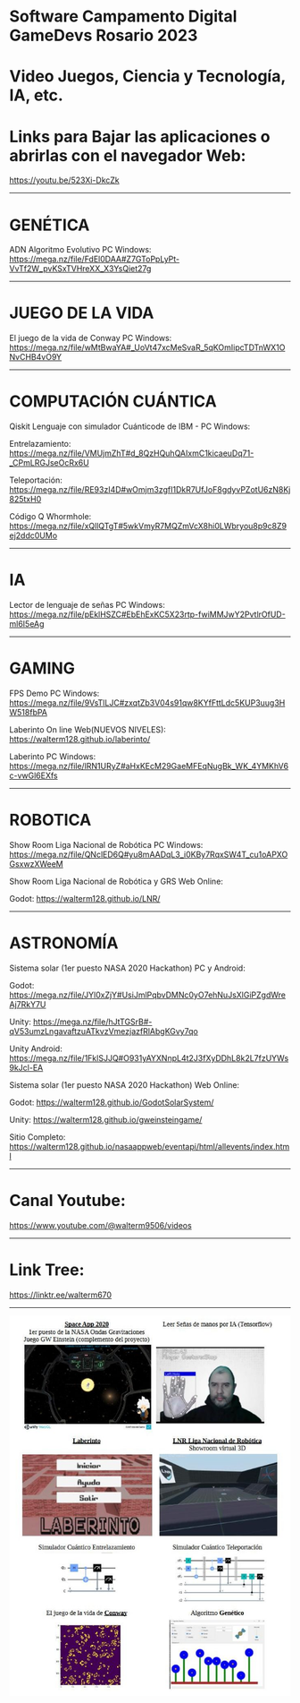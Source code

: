 # Software Campamento Digital GameDevs Rosario 2023
# Video Juegos, Ciencia y Tecnología, IA, etc.

# Links para Bajar las aplicaciones o abrirlas con el navegador Web:

https://youtu.be/523Xi-DkcZk

--------------------------------

# GENÉTICA

ADN Algoritmo Evolutivo PC Windows: https://mega.nz/file/FdEl0DAA#Z7GToPpLyPt-VvTf2W_pvKSxTVHreXX_X3YsQiet27g

--------------------------------

# JUEGO DE LA VIDA

El juego de la vida de Conway PC Windows: https://mega.nz/file/wMtBwaYA#_UoVt47xcMeSvaR_5qKOmIipcTDTnWX1ONvCHB4vO9Y

--------------------------------
# COMPUTACIÓN CUÁNTICA

Qiskit Lenguaje con simulador Cuánticode de IBM - PC Windows:

Entrelazamiento: https://mega.nz/file/VMUjmZhT#d_8QzHQuhQAIxmC1kicaeuDq71-_CPmLRGJseOcRx6U

Teleportación:   https://mega.nz/file/RE93zI4D#wOmjm3zgfI1DkR7UfJoF8gdyvPZotU6zN8Kj825txH0

Código Q Whormhole: https://mega.nz/file/xQllQTgT#5wkVmyR7MQZmVcX8hi0LWbryou8p9c8Z9ej2ddc0UMo

--------------------------------

# IA

Lector de lenguaje de señas PC Windows: https://mega.nz/file/pEklHSZC#EbEhExKC5X23rtp-fwiMMJwY2PvtlrOfUD-ml6I5eAg

--------------------------------
# GAMING

FPS Demo PC Windows: https://mega.nz/file/9VsTlLJC#zxqtZb3V04s91qw8KYfFttLdc5KUP3uug3HW518fbPA

Laberinto On line Web(NUEVOS NIVELES): https://walterm128.github.io/laberinto/

Laberinto PC Windows: https://mega.nz/file/lRN1URyZ#aHxKEcM29GaeMFEqNugBk_WK_4YMKhV6c-vwGl6EXfs

--------------------------------
# ROBOTICA

Show Room Liga Nacional de Robótica PC Windows: https://mega.nz/file/QNclED6Q#yu8mAADqL3_i0KBy7RqxSW4T_cu1oAPXOGsxwzXWeeM

Show Room Liga Nacional de Robótica y GRS Web Online:

Godot: https://walterm128.github.io/LNR/

--------------------------------

# ASTRONOMÍA

Sistema solar (1er puesto NASA 2020 Hackathon) PC y Android:

Godot: https://mega.nz/file/JYl0xZjY#UsiJmlPqbvDMNc0yO7ehNuJsXlGiPZgdWreAj7RkY7U

Unity: https://mega.nz/file/hJtTGSrB#-qV53umzLngavaftzuATkvzVmezjazfRlAbgKGvy7qo

Unity Android: https://mega.nz/file/1FklSJJQ#O931yAYXNnpL4t2J3fXyDDhL8k2L7fzUYWs9kJcl-EA

Sistema solar (1er puesto NASA 2020 Hackathon) Web Online:

Godot: https://walterm128.github.io/GodotSolarSystem/

Unity: https://walterm128.github.io/gweinsteingame/

Sitio Completo: https://walterm128.github.io/nasaappweb/eventapi/html/allevents/index.html

--------------------------------

# Canal Youtube:

https://www.youtube.com/@walterm9506/videos

--------------------------------

# Link Tree:

https://linktr.ee/walterm670

--------------------------------

![alt](Folletos.jpg)
